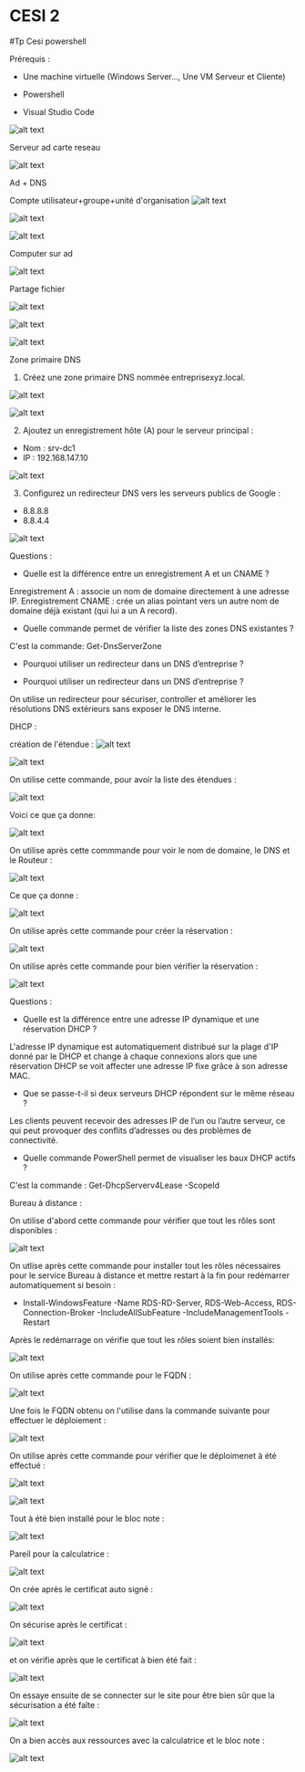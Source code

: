 # CESI 2
#Tp Cesi powershell

Prérequis :

 - Une machine virtuelle (Windows Server..., Une VM Serveur et Cliente)

 - Powershell

 - Visual Studio Code

![alt text](image-5.png)

Serveur ad carte reseau

![alt text](<Capture d'écran 2025-10-22 143410.png>)

Ad + DNS

Compte utilisateur+groupe+unité d'organisation
![alt text](image-4.png)

![alt text](image-13.png)

![alt text](image-14.png)

Computer sur ad

![alt text](image-12.png)

Partage fichier

![alt text](image-9.png)

![alt text](image-10.png)

![alt text](image-11.png)


Zone primaire DNS

1. Créez une zone primaire DNS nommée entreprisexyz.local.

![alt text](image-22.png)

![alt text](image-23.png)

2. Ajoutez un enregistrement hôte (A) pour le serveur principal :
 - Nom : srv-dc1
 - IP : 192.168.147.10


![alt text](image-24.png)

3. Configurez un redirecteur DNS vers les serveurs publics de Google :
 - 8.8.8.8
 - 8.8.4.4

![alt text](image-25.png)

Questions :

- Quelle est la différence entre un enregistrement A et un CNAME ?

Enregistrement A : associe un nom de domaine directement à une adresse IP.
Enregistrement CNAME : crée un alias pointant vers un autre nom de domaine déjà existant (qui lui a un A record).

- Quelle commande permet de vérifier la liste des zones DNS existantes ?

C'est la commande: Get-DnsServerZone

- Pourquoi utiliser un redirecteur dans un DNS d’entreprise ?

- Pourquoi utiliser un redirecteur dans un DNS d’entreprise ?

On utilise un redirecteur pour sécuriser, controller et améliorer les résolutions DNS extérieurs
sans exposer le DNS interne.



DHCP :

création de l'étendue :
![alt text](image-29.png)

![alt text](image-30.png)

On utilise cette commande, pour avoir la liste des étendues :

![alt text](image-31.png)

Voici ce que ça donne:

![alt text](image-32.png)

On utilise après cette commmande pour voir le nom de domaine, le DNS et le Routeur :

![alt text](image-33.png)

Ce que ça donne :

![alt text](image-34.png)

On utilise après cette commande pour créer la réservation :

![alt text](image-35.png)

On utilise après cette commande pour bien vérifier la réservation :

![alt text](image-36.png)

Questions :
- Quelle est la différence entre une adresse IP dynamique et une réservation DHCP ?

L'adresse IP dynamique est automatiquement distribué sur la plage d'IP donné par le DHCP et change à chaque connexions
alors que une réservation DHCP se voit affecter une adresse IP fixe grâce à son adresse MAC.

- Que se passe-t-il si deux serveurs DHCP répondent sur le même réseau ?

Les clients peuvent recevoir des adresses IP de l’un ou l’autre serveur, ce qui peut provoquer des conflits d’adresses ou des problèmes de connectivité.

- Quelle commande PowerShell permet de visualiser les baux DHCP actifs ?

C'est la commande : Get-DhcpServerv4Lease -ScopeId <ScopeId>

Bureau à distance :

On utilise d'abord cette commande pour vérifier que tout les rôles sont disponibles :

![alt text](image-37.png)

On utlise après cette commande pour installer tout les rôles nécessaires pour le service Bureau à distance et mettre restart à la fin pour redémarrer automatiquement si besoin :

- Install-WindowsFeature -Name RDS-RD-Server, RDS-Web-Access, RDS-Connection-Broker -IncludeAllSubFeature -IncludeManagementTools -Restart

Après le redémarrage on vérifie que tout les rôles soient bien installés:

![alt text](image-38.png)

On utilise après cette commande pour le FQDN :

![alt text](image-39.png)

Une fois le FQDN obtenu on l'utilise dans la commande suivante pour effectuer le déploiement :

![alt text](image-40.png)

On utilise après cette commande pour vérifier que le déploimenet à été effectué :

![alt text](image-41.png)

![alt text](image-42.png)

Tout à été bien installé pour le bloc note : 

![alt text](image-43.png)

Pareil pour la calculatrice :

![alt text](image-44.png)

On crée après le certificat auto signé : 

![alt text](image-45.png)

On sécurise après le certificat : 

![alt text](image-46.png)

et on vérifie après que le certificat à bien été fait : 

![alt text](image-47.png)

On essaye ensuite de se connecter sur le site pour être bien sûr que la sécurisation a été faîte :

![alt text](image-48.png)

On a bien accès aux ressources avec la calculatrice et le bloc note :

![alt text](image-49.png)






















